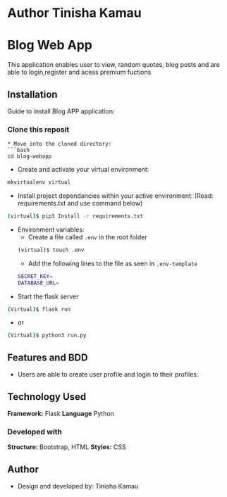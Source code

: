 # Author Tinisha Kamau

# Blog Web App
This application enables user to view, random quotes, blog posts and are able to login,register and acess premium fuctions


## Installation

Guide to install Blog APP application:

### Clone this reposit

```
* Move into the cloned directory:
```bash
cd blog-webapp
```
* Create and activate your virtual environment:
```bash
mkvirtualenv virtual
```
* Install project dependancies within your active environment: (Read: requirements.txt and use command below)
```bash
(virtual)$ pip3 Install -r requirements.txt
```
* Environment variables:
    *  Create a file called ```.env``` in the root folder
    ```bash
    (virtual)$ touch .env
    ```
    * Add the following lines to the file as seen in ```.env-template```
    ```bash 
    SECRET_KEY=
    DATABASE_URL=
    ```
* Start the flask server
```bash
(Virtual)$ flask run
```
* or

```bash
(Virtual)$ python3 run.py
```
## Features and BDD

- Users are able to create user profile and login to their profiles.


## Technology Used

**Framework:** Flask
**Language** Python

### Developed with
**Structure:** Bootstrap, HTML
**Styles:** CSS

## Author

* Design and developed by: Tinisha Kamau
